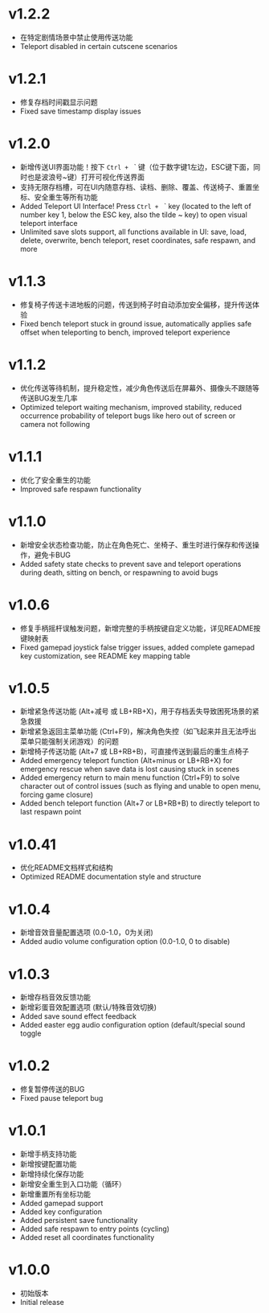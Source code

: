 # v1.2.2
* 在特定剧情场景中禁止使用传送功能
* Teleport disabled in certain cutscene scenarios

# v1.2.1
* 修复存档时间戳显示问题
* Fixed save timestamp display issues

# v1.2.0
* 新增传送UI界面功能！按下 `Ctrl + ` ` 键（位于数字键1左边，ESC键下面，同时也是波浪号~键）打开可视化传送界面
* 支持无限存档槽，可在UI内随意存档、读档、删除、覆盖、传送椅子、重置坐标、安全重生等所有功能
* Added Teleport UI Interface! Press `Ctrl + ` ` key (located to the left of number key 1, below the ESC key, also the tilde ~ key) to open visual teleport interface
* Unlimited save slots support, all functions available in UI: save, load, delete, overwrite, bench teleport, reset coordinates, safe respawn, and more

# v1.1.3
* 修复椅子传送卡进地板的问题，传送到椅子时自动添加安全偏移，提升传送体验
* Fixed bench teleport stuck in ground issue, automatically applies safe offset when teleporting to bench, improved teleport experience

# v1.1.2
* 优化传送等待机制，提升稳定性，减少角色传送后在屏幕外、摄像头不跟随等传送BUG发生几率
* Optimized teleport waiting mechanism, improved stability, reduced occurrence probability of teleport bugs like hero out of screen or camera not following

# v1.1.1
* 优化了安全重生的功能
* Improved safe respawn functionality

# v1.1.0
* 新增安全状态检查功能，防止在角色死亡、坐椅子、重生时进行保存和传送操作，避免卡BUG
* Added safety state checks to prevent save and teleport operations during death, sitting on bench, or respawning to avoid bugs

# v1.0.6
* 修复手柄摇杆误触发问题，新增完整的手柄按键自定义功能，详见README按键映射表
* Fixed gamepad joystick false trigger issues, added complete gamepad key customization, see README key mapping table

# v1.0.5
* 新增紧急传送功能 (Alt+减号 或 LB+RB+X)，用于存档丢失导致困死场景的紧急救援
* 新增紧急返回主菜单功能 (Ctrl+F9)，解决角色失控（如飞起来并且无法呼出菜单只能强制关闭游戏）的问题
* 新增椅子传送功能 (Alt+7 或 LB+RB+B)，可直接传送到最后的重生点椅子
* Added emergency teleport function (Alt+minus or LB+RB+X) for emergency rescue when save data is lost causing stuck in scenes
* Added emergency return to main menu function (Ctrl+F9) to solve character out of control issues (such as flying and unable to open menu, forcing game closure)
* Added bench teleport function (Alt+7 or LB+RB+B) to directly teleport to last respawn point

# v1.0.41
* 优化README文档样式和结构
* Optimized README documentation style and structure

# v1.0.4
* 新增音效音量配置选项 (0.0-1.0，0为关闭)
* Added audio volume configuration option (0.0-1.0, 0 to disable)

# v1.0.3
* 新增存档音效反馈功能
* 新增彩蛋音效配置选项 (默认/特殊音效切换)
* Added save sound effect feedback
* Added easter egg audio configuration option (default/special sound toggle

# v1.0.2
* 修复暂停传送的BUG
* Fixed pause teleport bug

# v1.0.1
* 新增手柄支持功能
* 新增按键配置功能
* 新增持续化保存功能
* 新增安全重生到入口功能（循环）
* 新增重置所有坐标功能
* Added gamepad support
* Added key configuration
* Added persistent save functionality
* Added safe respawn to entry points (cycling)
* Added reset all coordinates functionality

# v1.0.0
* 初始版本
* Initial release
